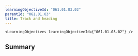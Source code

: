 ```yaml
---
learningObjectiveId: "061.01.03.02"
parentId: "061.01.03"
title: Track and heading
---
```


```tsx eval
<LearningObjectives learningObjectiveId={"061.01.03.02"} />
```

## Summary
